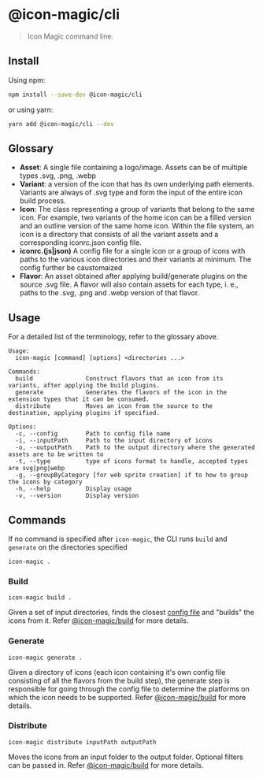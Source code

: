 # @icon-magic/cli

> Icon Magic command line.

## Install

Using npm:

```sh
npm install --save-dev @icon-magic/cli
```

or using yarn:

```sh
yarn add @icon-magic/cli --dev
```

## Glossary

- **Asset**: A single file containing a logo/image. Assets can be of multiple
  types .svg, .png, .webp
- **Variant**: a version of the icon that has its own underlying path elements.
  Variants are always of .svg type and form the input of the entire icon build
  process.
- **Icon**: The class representing a group of variants that belong to the same
  icon. For example, two variants of the home icon can be a filled version and
  an outline version of the same home icon. Within the file system, an icon is a
  directory that consists of all the variant assets and a corresponding
  iconrc.json config file.
- **iconrc.(js|json)** A config file for a single icon or a group of icons with
  paths to the various icon directories and their variants at minimum. The
  config further be caustomaized
- **Flavor**: An asset obtained after applying build/generate plugins on the
  source .svg file. A flavor will also contain assets for each type, i. e.,
  paths to the .svg, .png and .webp version of that flavor.

## Usage

For a detailed list of the terminology, refer to the glossary above.

```
Usage:
  icon-magic [command] [options] <directories ...>

Commands:
  build               Construct flavors that an icon from its variants, after applying the build plugins.
  generate            Generates the flavors of the icon in the extension types that it can be consumed.
  distribute          Moves an icon from the source to the destination, applying plugins if specified.

Options:
  -c, --config        Path to config file name
  -i, --inputPath     Path to the input directory of icons
  -o, --outputPath    Path to the output directory where the generated assets are to be written to
  -t, --type          type of icons format to handle, accepted types are svg|png|webp
  -g, --groupByCategory [for web sprite creation] if to how to group the icons by category
  -h, --help          Display usage
  -v, --version       Display version
```

## Commands

If no command is specified after `icon-magic`, the CLI runs `build` and
`generate` on the directories specified

```
icon-magic .
```

### Build

```
icon-magic build .
```

Given a set of input directories, finds the closest [config
file](../config-reader/README.md) and "builds" the icons from it. Refer
[@icon-magic/build](../build/README.md) for more details.

### Generate

```
icon-magic generate .
```

Given a directory of icons (each icon containing it's own config file consisting
of all the flavors from the build step), the generate step is responsible for
going through the config file to determine the platforms on which the icon needs
to be supported. Refer [@icon-magic/build](../generate/README.md) for more details.

### Distribute

```
icon-magic distribute inputPath outputPath
```

Moves the icons from an input folder to the output folder. Optional filters can
be passed in. Refer [@icon-magic/build](../distribute/README.md) for more details.
